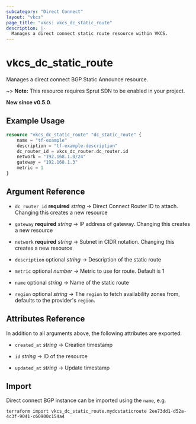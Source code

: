 ```yaml
---
subcategory: "Direct Connect"
layout: "vkcs"
page_title: "vkcs: vkcs_dc_static_route"
description: |-
  Manages a direct connect static route resource within VKCS.
---
```


# vkcs_dc_static_route

Manages a direct connect BGP Static Announce resource.

~> **Note:** This resource requires Sprut SDN to be enabled in your project.

**New since v0.5.0**.

## Example Usage
```terraform
resource "vkcs_dc_static_route" "dc_static_route" {
    name = "tf-example"
    description = "tf-example-description"
    dc_router_id = vkcs_dc_router.dc_router.id
    network = "192.168.1.0/24"
    gateway = "192.168.1.3"
    metric = 1
}
```

## Argument Reference
- `dc_router_id` **required** *string* &rarr;  Direct Connect Router ID to attach. Changing this creates a new resource

- `gateway` **required** *string* &rarr;  IP address of gateway. Changing this creates a new resource

- `network` **required** *string* &rarr;  Subnet in CIDR notation. Changing this creates a new resource

- `description` optional *string* &rarr;  Description of the static route

- `metric` optional *number* &rarr;  Metric to use for route. Default is 1

- `name` optional *string* &rarr;  Name of the static route

- `region` optional *string* &rarr;  The `region` to fetch availability zones from, defaults to the provider's `region`.


## Attributes Reference
In addition to all arguments above, the following attributes are exported:
- `created_at` *string* &rarr;  Creation timestamp

- `id` *string* &rarr;  ID of the resource

- `updated_at` *string* &rarr;  Update timestamp



## Import

Direct connect BGP instance can be imported using the `name`, e.g.
```shell
terraform import vkcs_dc_static_route.mydcstaticroute 2ee73dd1-d52a-4c3f-9041-c60900c154a4
```
